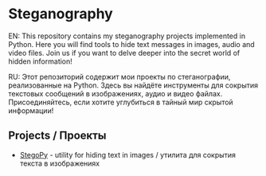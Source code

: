 # Steganography

EN: This repository contains my steganography projects implemented in Python. Here you will find tools to hide text messages in images, audio and video files. Join us if you want to delve deeper into the secret world of hidden information!

RU: Этот репозиторий содержит мои проекты по стеганографии, реализованные на Python. Здесь вы найдёте инструменты для сокрытия текстовых сообщений в изображениях, аудио и видео файлах. Присоединяйтесь, если хотите углубиться в тайный мир скрытой информации!

## Projects / Проекты
- [StegoPy](https://github.com/consul-k/Steganography/tree/main/StegoPy) - utility for hiding text in images / утилита для сокрытия текста в изображениях
